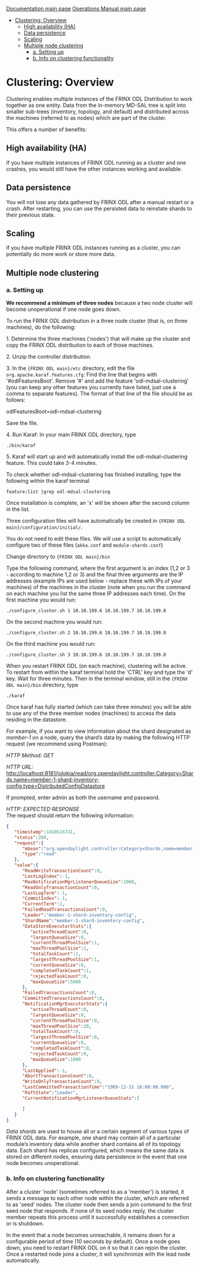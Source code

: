 [Documentation main page](https://frinxio.github.io/Frinx-docs/)
[Operations Manual main page](https://frinxio.github.io/Frinx-docs/FRINX_ODL_Distribution/Carbon/operations_manual.html)
<!-- TOC -->

- [Clustering: Overview](#clustering-overview)
    - [High availability (HA)](#high-availability-ha)
    - [Data persistence](#data-persistence)
    - [Scaling](#scaling)
    - [Multiple node clustering](#multiple-node-clustering)
        - [a. Setting up](#a-setting-up)
        - [b. Info on clustering functionality](#b-info-on-clustering-functionality)

<!-- /TOC -->
# Clustering: Overview
Clustering enables multiple instances of the FRINX ODL Distribution to work together as one entity. Data from the in-memory MD-SAL tree is split into smaller sub-trees (inventory, topology, and default) and distributed across the machines (referred to as nodes) which are part of the cluster.

This offers a number of benefits:

## High availability (HA)
If you have multiple instances of FRINX ODL running as a cluster and one crashes, you would still have the other instances working and available.

## Data persistence  
You will not lose any data gathered by FRINX ODL after a manual restart or a crash. After restarting, you can use the persisted data to reinstate shards to their previous state.

## Scaling  
If you have multiple FRINX ODL instances running as a cluster, you can potentially do more work or store more data. 

## Multiple node clustering  
### a. Setting up    
**We recommend a minimum of three nodes** because a two node cluster will become unoperational if one node goes down.

To run the FRINX ODL distribution in a three node cluster (that is, on three machines), do the following:  

1\. Determine the three machines ('nodes') that will make up the cluster and copy the FRINX ODL distribution to each of those machines.  

2\. Unzip the controller distribution.  
 
3\. In the `{FRINX ODL main}/etc` directory, edit the file `org.apache.karaf.features.cfg`: Find the line that begins with '#odlFeaturesBoot'. Remove '#' and add the feature 'odl-mdsal-clustering' (you can keep any other features you currently have listed, just use a comma to separate features). The format of that line of the file should be as follows:

odlFeaturesBoot=odl-mdsal-clustering

Save the file.

4\. Run Karaf: In your main FRINX ODL directory, type

    ./bin/karaf 

5\. Karaf will start up and will automatically install the odl-mdsal-clustering feature. This could take 3-4 minutes. 

To check whether odl-mdsal-clustering has finished installing, type the following within the karaf terminal

    feature:list |grep odl-mdsal-clustering

Once installation is complete, an 'x' will be shown after the second column in the list.

Three configuration files will have automatically be created in `{FRINX ODL main}/configuration/initial/`. 

You do not need to edit these files. We will use a script to automatically configure two of these files (`akka.conf` and `module-shards.conf`)

Change directory to `{FRINX ODL main}/bin`

Type the following command, where the first argument is an index (1,2 or 3 - according to machine 1,2 or 3) and the final three arguments are the IP addresses (example IPs are used below - replace these with IPs of your machines) of the machines in the cluster (note when you run the command on each machine you list the same three IP addresses each time). On the first machine you would run:

    ./configure_cluster.sh 1 10.10.199.6 10.10.199.7 10.10.199.8

On the second machine you would run:

    ./configure_cluster.sh 2 10.10.199.6 10.10.199.7 10.10.199.8

On the third machine you would run:   

    ./configure_cluster.sh 3 10.10.199.6 10.10.199.7 10.10.199.8

When you restart FRINX ODL (on each machine), clustering will be active.
To restart from within the karaf terminal hold the 'CTRL' key and type the 'd' key.
Wait for three minutes. Then in the terminal window, still in the `{FRINX ODL main}/bin` directory, type

    ./karaf
    
Once karaf has fully started (which can take three minutes) you will be able to use any of the three member nodes (machines) to access the data residing in the datastore. 

For example, if you want to view information about the shard designated as *member-1* on a node, query the shard’s data by making the following HTTP request (we recommend using Postman): 

*HTTP Method: GET*  

*HTTP URL:* <http://localhost:8181/jolokia/read/org.opendaylight.controller:Category=Shards,name=member-1-shard-inventory-config,type=DistributedConfigDatastore>  

If prompted, enter admin as both the username and password.  

*HTTP: EXPECTED RESPONSE*   
The request should return the following information:  

```json
{  
   "timestamp":1410524741,
   "status":200,
   "request":{  
      "mbean":"org.opendaylight.controller:Category=Shards,name=member-1-shard-inventory-config,type=DistributedConfigDatastore",
      "type":"read"
   },
   "value":{  
      "ReadWriteTransactionCount":0,
      "LastLogIndex":-1,
      "MaxNotificationMgrListenerQueueSize":1000,
      "ReadOnlyTransactionCount":0,
      "LastLogTerm":-1,
      "CommitIndex":-1,
      "CurrentTerm":1,
      "FailedReadTransactionsCount":0,
      "Leader":"member-1-shard-inventory-config",
      "ShardName":"member-1-shard-inventory-config",
      "DataStoreExecutorStats":{  
         "activeThreadCount":0,
         "largestQueueSize":0,
         "currentThreadPoolSize":1,
         "maxThreadPoolSize":1,
         "totalTaskCount":1,
         "largestThreadPoolSize":1,
         "currentQueueSize":0,
         "completedTaskCount":1,
         "rejectedTaskCount":0,
         "maxQueueSize":5000
      },
      "FailedTransactionsCount":0,
      "CommittedTransactionsCount":0,
      "NotificationMgrExecutorStats":{  
         "activeThreadCount":0,
         "largestQueueSize":0,
         "currentThreadPoolSize":0,
         "maxThreadPoolSize":20,
         "totalTaskCount":0,
         "largestThreadPoolSize":0,
         "currentQueueSize":0,
         "completedTaskCount":0,
         "rejectedTaskCount":0,
         "maxQueueSize":1000
      },
      "LastApplied":-1,
      "AbortTransactionsCount":0,
      "WriteOnlyTransactionCount":0,
      "LastCommittedTransactionTime":"1969-12-31 16:00:00.000",
      "RaftState":"Leader",
      "CurrentNotificationMgrListenerQueueStats":[  

      ]
   }
}
```
 
*Data shards* are used to house all or a certain segment of various types of FRINX ODL data. For example, one shard may contain all of a particular module’s inventory data while another shard contains all of its topology data. Each shard has replicas configured, which means the same data is stored on different nodes, ensuring data persistence in the event that one node becomes unoperational.

### b. Info on clustering functionality 
After a cluster 'node' (sometimes referred to as a 'member') is started, it sends a message to each other node within the cluster, which are referred to as 'seed' nodes. The cluster node then sends a join command to the first seed node that responds. If none of its seed nodes reply, the cluster member repeats this process until it successfully establishes a connection or is shutdown.

In the event that a node becomes unreachable, it remains down for a configurable period of time (10 seconds by default). Once a node goes down, you need to restart FRINX ODL on it so that it can rejoin the cluster. Once a restarted node joins a cluster, it will synchronize with the lead node automatically.  

